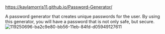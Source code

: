 https://kaylamorris11.github.io/Password-Generator/

A password generator that creates unique passwords for the user. By using this generator, you will have a password that is not only safe, but secure.
![119250696-ba2c9e80-bb56-11eb-84fd-d05949127611](https://user-images.githubusercontent.com/78561316/131529528-a120c302-6745-482a-afa0-9404a1466c9e.png)
